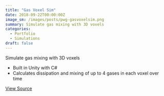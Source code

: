 ```yaml
---
title: "Gas Voxel Sim"
date: 2018-09-22T00:00:00Z
image_sm: /images/posts/pwg-gasvoxelsim.png
summary: Simulate gas mixing with 3D voxels
categories: 
  - Portfolio
  - Simulations
draft: false
---
```


Simulate gas mixing with 3D voxels

- Built in Unity with C#
- Calculates dissipation and mixing of up to 4 gases in each voxel over time

[View Source](https://github.com/benjohns1/gas-voxel-sim)
